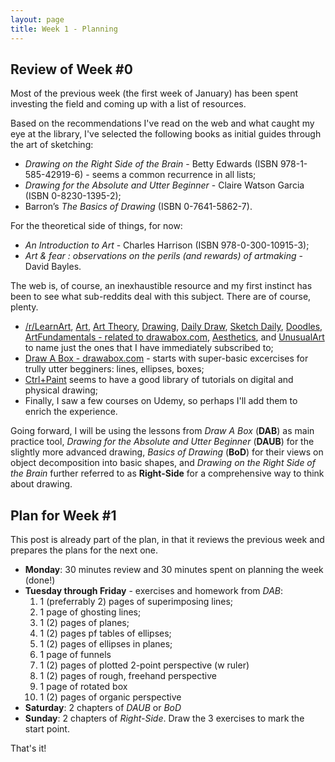 ```yaml
---
layout: page
title: Week 1 - Planning
---
```


## Review of Week #0

Most of the previous week (the first week of January)
has been spent investing the field and coming up with
a list of resources.

Based on the recommendations I've read on the web
and what caught my eye at the library, I've selected
the following books as initial guides through the
art of sketching:

* *Drawing on the Right Side of the Brain* - Betty Edwards (ISBN 978-1-585-42919-6) - seems
  a common recurrence in all lists;
* *Drawing for the Absolute and Utter Beginner* - Claire Watson Garcia (ISBN 0-8230-1395-2);
* Barron’s *The Basics of Drawing* (ISBN 0-7641-5862-7).

For the theoretical side of things, for now:

* *An Introduction to Art* - Charles Harrison (ISBN 978-0-300-10915-3);
* *Art & fear : observations on the perils (and rewards) of artmaking* - David Bayles.

The web is, of course, an inexhaustible resource and my first instinct has been
to see what sub-reddits deal with this subject. There are of course, plenty.

* [/r/LearnArt](https://www.reddit.com/r/learnart/),
  [Art](https://www.reddit.com/r/Art/),
  [Art Theory](https://www.reddit.com/r/ArtTheory/),
  [Drawing](https://www.reddit.com/r/drawing/),
  [Daily Draw](https://www.reddit.com/r/dailydraw/),
  [Sketch Daily](https://www.reddit.com/r/sketchdaily/),
  [Doodles](https://www.reddit.com/r/doodles/),
  [ArtFundamentals - related to drawabox.com](https://www.reddit.com/r/ArtFundamentals/),
  [Aesthetics](https://www.reddit.com/r/Aesthetics/), and
  [UnusualArt](https://www.reddit.com/r/UnusualArt/)
  to name just the ones that I have immediately subscribed to;
* [Draw A Box - drawabox.com](http://drawabox.com) - starts with super-basic excercises for trully utter begginers: lines, ellipses, boxes;
* [Ctrl+Paint](http://www.ctrlpaint.com/library/) seems to have a good library of tutorials
  on digital and physical drawing;
* Finally, I saw a few courses on Udemy, so perhaps I'll add them to enrich the experience.

Going forward, I will be using the lessons from *Draw A Box* (**DAB**) as main practice tool,
*Drawing for the Absolute and Utter Beginner* (**DAUB**) for the slightly more advanced drawing,
*Basics of Drawing* (**BoD**) for their views on object decomposition into basic shapes,
and *Drawing on the Right Side of the Brain* further referred to as **Right-Side**
for a comprehensive way to think about drawing.

## Plan for Week #1

This post is already part of the plan, in that it reviews the previous week
and prepares the plans for the next one.

* **Monday**: 30 minutes review and 30 minutes spent on planning the week (done!)
* **Tuesday through Friday** - exercises and homework from *DAB*:
  1. 1 (preferrably 2) pages of superimposing lines;
  2. 1 page of ghosting lines;
  3. 1 (2) pages of planes;
  4. 1 (2) pages pf tables of ellipses;
  5. 1 (2) pages of ellipses in planes;
  6. 1 page of funnels
  7. 1 (2) pages of plotted 2-point perspective (w ruler)
  8. 1 (2) pages of rough, freehand perspective
  9. 1 page of rotated box
  10. 1 (2) pages of organic perspective
* **Saturday**: 2 chapters of *DAUB* or *BoD*
* **Sunday**: 2 chapters of *Right-Side*. Draw the 3 exercises to mark the start point.

That's it!

[rightside]: https://en.wikipedia.org/wiki/Betty_Edwards
